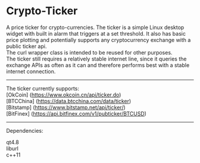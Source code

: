 # Crypto-Ticker
A price ticker for crypto-currencies.
The ticker is a simple Linux desktop widget with built in alarm that triggers at a set threshold. It also has basic price plotting and potentially supports any cryptocurrency exchange with a public ticker api.     
The curl wrapper class is intended to be reused for other purposes.   
The ticker still requires a relatively stable internet line, since it queries the exchange APIs as often as it can and therefore performs best with a stable internet connection.   

___

The ticker currently supports:  
[OkCoin] (https://www.okcoin.cn/api/ticker.do)  
[BTCChina] (https://data.btcchina.com/data/ticker)  
[Bitstamp] (https://www.bitstamp.net/api/ticker/)   
[BitFinex] (https://api.bitfinex.com/v1/pubticker/BTCUSD)   

___

Dependencies:

qt4.8  
liburl   
c++11    
 
